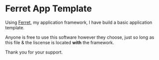 # Ferret App Template

Using [Ferret](https://github.com/Anythingsoup01/Ferret), my application framework, I have build a basic application template.

Anyone is free to use this software however they choose, just so long as this file & the liscense is located __with__ the framework.

Thank you for your support.
